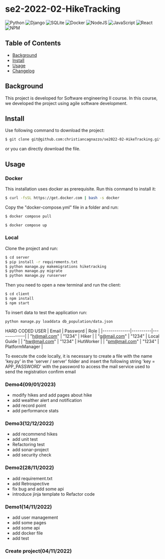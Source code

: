 # se2-2022-02-HikeTracking
![Python](https://img.shields.io/badge/python-3670A0?style=for-the-badge&logo=python&logoColor=ffdd54)
![Django](https://img.shields.io/badge/django-%23092E20.svg?style=for-the-badge&logo=django&logoColor=white)
![SQLite](https://img.shields.io/badge/sqlite-%2307405e.svg?style=for-the-badge&logo=sqlite&logoColor=white)
![Docker](https://img.shields.io/badge/docker-%230db7ed.svg?style=for-the-badge&logo=docker&logoColor=white)
![NodeJS](https://img.shields.io/badge/node.js-6DA55F?style=for-the-badge&logo=node.js&logoColor=white)
![JavaScript](https://img.shields.io/badge/javascript-%23323330.svg?style=for-the-badge&logo=javascript&logoColor=%23F7DF1E)
![React](https://img.shields.io/badge/react-%2320232a.svg?style=for-the-badge&logo=react&logoColor=%2361DAFB)
![NPM](https://img.shields.io/badge/NPM-%23000000.svg?style=for-the-badge&logo=npm&logoColor=white)

## Table of Contents
- [Background](#background) 
- [Install](#install)
- [Usage](#usage)
- [Changelog](#changelog)
<!--- [Describe directory](#describedirectort)-->

## Background
This project is developed for Software engineering II course. In this course, we developed the project using agile software development.

## Install
Use following command to download the project:
```sh
$ git clone git@github.com:christiancagnazzo/se2022-02-HikeTracking.git
```
or you can directly download the file.   
  
## Usage   

### Docker

This installation uses docker as prerequisite. Run this conmand to install it:
```sh
$ curl -fsSL https://get.docker.com | bash -s docker
```

Copy the "docker-compose.yml" file in a folder and run:
```sh
$ docker compose pull
```
```sh
$ docker compose up
```

### Local

Clone the project and run:
```sh
$ cd server
$ pip install -r requirements.txt
$ python manage.py makemigrations hiketracking
$ python manage.py migrate  
$ python manage.py runserver
```
  
Then you need to open a new terminal and run the client:
```sh
$ cd client
$ npm install
$ npm start
```

To insert data to test the application run:
```sh
python manage.py loaddata db_population/data.json
```

HARD CODED USER
| Email        | Password | Role        |
|--------------|----------|-------------|
| "h@mail.com" | "1234"   | Hiker       |
| "g@mail.com" | "1234"   | Local Guide |
| "hw@mail.com" | "1234"   | HutWorker |
| "pm@mail.com" | "1234"   | PlatformManager |

To execute the code locally, it is necessary to create a file with the name 'key.py' in the 'server / server' folder and insert the following string 'key = APP_PASSWORD' with the password to access the mail service used to send the registration confirm email

### Demo4(09/01/2023)
- modify hikes and add pages about hike 
- add wealther alert and notification
- add record point
- add performance stats
### Demo3(12/12/2022)
- add recommend hikes
- add unit test
- Refactoring test
- add sonar-project
- add security check
### Demo2(28/11/2022)
- add requirement.txt
- add Retrospective
- fix bug and add some api
- introduce jinja template to Refactor code
### Demo1(14/11/2022)
- add user management
- add some pages
- add some api
- add docker file
- add test 
  
### Create project(04/11/2022)
